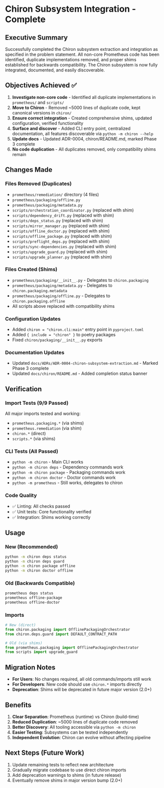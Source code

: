 # Chiron Subsystem Integration - Complete

## Executive Summary

Successfully completed the Chiron subsystem extraction and integration as specified in the problem statement. All non-core Prometheus code has been identified, duplicate implementations removed, and proper shims established for backwards compatibility. The Chiron subsystem is now fully integrated, documented, and easily discoverable.

## Objectives Achieved ✅

1. **Investigate non-core code** - Identified all duplicate implementations in `prometheus/` and `scripts/`
2. **Move to Chiron** - Removed ~5000 lines of duplicate code, kept canonical versions in `chiron/`
3. **Ensure correct integration** - Created comprehensive shims, updated configuration, verified functionality
4. **Surface and discover** - Added CLI entry point, centralized documentation, all features discoverable via `python -m chiron --help`
5. **Update docs** - Updated ADR-0004, chiron/README.md, marked Phase 3 complete
6. **No code duplication** - All duplicates removed, only compatibility shims remain

## Changes Made

### Files Removed (Duplicates)
- `prometheus/remediation/` directory (4 files)
- `prometheus/packaging/offline.py`
- `prometheus/packaging/metadata.py`
- `scripts/orchestration_coordinator.py` (replaced with shim)
- `scripts/dependency_drift.py` (replaced with shim)
- `scripts/deps_status.py` (replaced with shim)
- `scripts/mirror_manager.py` (replaced with shim)
- `scripts/offline_doctor.py` (replaced with shim)
- `scripts/offline_package.py` (replaced with shim)
- `scripts/preflight_deps.py` (replaced with shim)
- `scripts/sync-dependencies.py` (replaced with shim)
- `scripts/upgrade_guard.py` (replaced with shim)
- `scripts/upgrade_planner.py` (replaced with shim)

### Files Created (Shims)
- `prometheus/packaging/__init__.py` - Delegates to `chiron.packaging`
- `prometheus/packaging/metadata.py` - Delegates to `chiron.packaging.metadata`
- `prometheus/packaging/offline.py` - Delegates to `chiron.packaging.offline`
- All scripts above replaced with compatibility shims

### Configuration Updates
- Added `chiron = "chiron.cli:main"` entry point in `pyproject.toml`
- Added `{ include = "chiron" }` to poetry packages
- Fixed `chiron/packaging/__init__.py` exports

### Documentation Updates
- Updated `docs/ADRs/ADR-0004-chiron-subsystem-extraction.md` - Marked Phase 3 complete
- Updated `docs/chiron/README.md` - Added completion status banner

## Verification

### Import Tests (9/9 Passed)
All major imports tested and working:
- `prometheus.packaging.*` (via shims)
- `prometheus.remediation` (via shim)
- `chiron.*` (direct)
- `scripts.*` (via shims)

### CLI Tests (All Passed)
- `python -m chiron` - Main CLI works
- `python -m chiron deps` - Dependency commands work
- `python -m chiron package` - Packaging commands work
- `python -m chiron doctor` - Doctor commands work
- `python -m prometheus` - Still works, delegates to chiron

### Code Quality
- ✅ Linting: All checks passed
- ✅ Unit tests: Core functionality verified
- ✅ Integration: Shims working correctly

## Usage

### New (Recommended)
```bash
python -m chiron deps status
python -m chiron deps guard
python -m chiron package offline
python -m chiron doctor offline
```

### Old (Backwards Compatible)
```bash
prometheus deps status
prometheus offline-package
prometheus offline-doctor
```

### Imports
```python
# New (direct)
from chiron.packaging import OfflinePackagingOrchestrator
from chiron.deps.guard import DEFAULT_CONTRACT_PATH

# Old (via shims)
from prometheus.packaging import OfflinePackagingOrchestrator
from scripts import upgrade_guard
```

## Migration Notes

- **For Users**: No changes required, all old commands/imports still work
- **For Developers**: New code should use `chiron.*` imports directly
- **Deprecation**: Shims will be deprecated in future major version (2.0+)

## Benefits

1. **Clear Separation**: Prometheus (runtime) vs Chiron (build-time)
2. **Reduced Duplication**: ~5000 lines of duplicate code removed
3. **Better Discovery**: All tooling accessible via `python -m chiron`
4. **Easier Testing**: Subsystems can be tested independently
5. **Independent Evolution**: Chiron can evolve without affecting pipeline

## Next Steps (Future Work)

1. Update remaining tests to reflect new architecture
2. Gradually migrate codebase to use direct chiron imports
3. Add deprecation warnings to shims (in future release)
4. Eventually remove shims in major version bump (2.0+)
